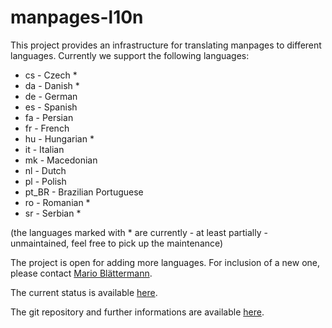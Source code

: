 # manpages-l10n

This project provides an infrastructure for translating manpages to different
languages. Currently we support the following languages:

*  cs - Czech *
*  da - Danish *
*  de - German
*  es - Spanish
*  fa - Persian
*  fr - French
*  hu - Hungarian *
*  it - Italian
*  mk - Macedonian
*  nl - Dutch
*  pl - Polish
*  pt_BR - Brazilian Portuguese
*  ro - Romanian *
*  sr - Serbian *

(the languages marked with * are currently - at least partially - unmaintained,
feel free to pick up the maintenance)

The project is open for adding more languages. For inclusion of a new one,
please contact [Mario Blättermann](mailto:mario.blaettermann@gmail.com).

The current status is available [here](https://manpages-l10n-team.pages.debian.net/manpages-l10n/).

The git repository and further informations are available [here](https://salsa.debian.org/manpages-l10n-team/manpages-l10n).
